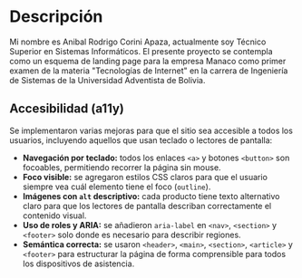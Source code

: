 # Descripción

Mi nombre es Anibal Rodrigo Corini Apaza, actualmente soy Técnico Superior en Sistemas Informáticos. El presente proyecto se contempla como un esquema de landing page para la empresa Manaco como primer examen de la materia "Tecnologías de Internet" en la carrera de Ingeniería de Sistemas de la Universidad Adventista de Bolivia.

## Accesibilidad (a11y)

Se implementaron varias mejoras para que el sitio sea accesible a todos los usuarios, incluyendo aquellos que usan teclado o lectores de pantalla:

- **Navegación por teclado:** todos los enlaces `<a>` y botones `<button>` son focoables, permitiendo recorrer la página sin mouse.
- **Foco visible:** se agregaron estilos CSS claros para que el usuario siempre vea cuál elemento tiene el foco (`outline`).
- **Imágenes con `alt` descriptivo:** cada producto tiene texto alternativo claro para que los lectores de pantalla describan correctamente el contenido visual.
- **Uso de roles y ARIA:** se añadieron `aria-label` en `<nav>`, `<section>` y `<footer>` solo donde es necesario para describir regiones.
- **Semántica correcta:** se usaron `<header>`, `<main>`, `<section>`, `<article>` y `<footer>` para estructurar la página de forma comprensible para todos los dispositivos de asistencia.
